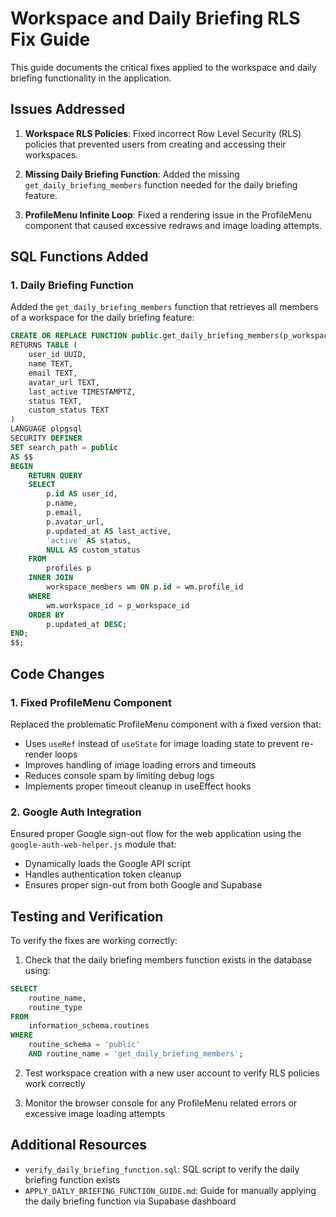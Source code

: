 # Workspace and Daily Briefing RLS Fix Guide

This guide documents the critical fixes applied to the workspace and daily briefing functionality in the application.

## Issues Addressed

1. **Workspace RLS Policies**: Fixed incorrect Row Level Security (RLS) policies that prevented users from creating and accessing their workspaces.

2. **Missing Daily Briefing Function**: Added the missing `get_daily_briefing_members` function needed for the daily briefing feature.

3. **ProfileMenu Infinite Loop**: Fixed a rendering issue in the ProfileMenu component that caused excessive redraws and image loading attempts.

## SQL Functions Added

### 1. Daily Briefing Function

Added the `get_daily_briefing_members` function that retrieves all members of a workspace for the daily briefing feature:

```sql
CREATE OR REPLACE FUNCTION public.get_daily_briefing_members(p_workspace_id UUID)
RETURNS TABLE (
    user_id UUID,
    name TEXT,
    email TEXT,
    avatar_url TEXT,
    last_active TIMESTAMPTZ,
    status TEXT,
    custom_status TEXT
)
LANGUAGE plpgsql
SECURITY DEFINER
SET search_path = public
AS $$
BEGIN
    RETURN QUERY
    SELECT 
        p.id AS user_id,
        p.name,
        p.email,
        p.avatar_url,
        p.updated_at AS last_active,
        'active' AS status,
        NULL AS custom_status
    FROM 
        profiles p
    INNER JOIN 
        workspace_members wm ON p.id = wm.profile_id
    WHERE 
        wm.workspace_id = p_workspace_id
    ORDER BY 
        p.updated_at DESC;
END;
$$;
```

## Code Changes

### 1. Fixed ProfileMenu Component

Replaced the problematic ProfileMenu component with a fixed version that:

- Uses `useRef` instead of `useState` for image loading state to prevent re-render loops
- Improves handling of image loading errors and timeouts
- Reduces console spam by limiting debug logs
- Implements proper timeout cleanup in useEffect hooks

### 2. Google Auth Integration

Ensured proper Google sign-out flow for the web application using the `google-auth-web-helper.js` module that:

- Dynamically loads the Google API script
- Handles authentication token cleanup
- Ensures proper sign-out from both Google and Supabase

## Testing and Verification

To verify the fixes are working correctly:

1. Check that the daily briefing members function exists in the database using:

```sql
SELECT 
    routine_name, 
    routine_type
FROM 
    information_schema.routines 
WHERE 
    routine_schema = 'public' 
    AND routine_name = 'get_daily_briefing_members';
```

2. Test workspace creation with a new user account to verify RLS policies work correctly

3. Monitor the browser console for any ProfileMenu related errors or excessive image loading attempts

## Additional Resources

- `verify_daily_briefing_function.sql`: SQL script to verify the daily briefing function exists
- `APPLY_DAILY_BRIEFING_FUNCTION_GUIDE.md`: Guide for manually applying the daily briefing function via Supabase dashboard
